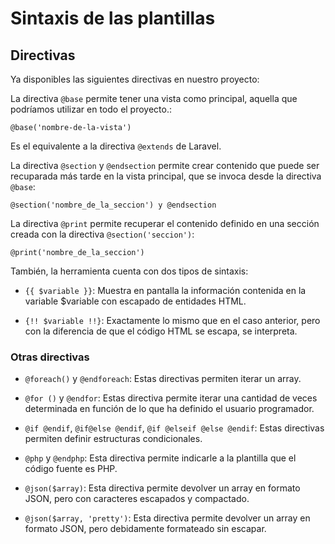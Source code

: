 # Sintaxis de las plantillas

## Directivas

Ya disponibles las siguientes directivas en nuestro proyecto:

La directiva `@base` permite tener una vista como principal, aquella que podríamos utilizar en todo el proyecto.:

```blade
@base('nombre-de-la-vista')
```

Es el equivalente a la directiva `@extends` de Laravel.

La directiva `@section` y `@endsection` permite crear contenido que puede ser recuparada más tarde en la vista principal, que se invoca desde la directiva `@base`:

```blade
@section('nombre_de_la_seccion') y @endsection
```

La directiva `@print` permite recuperar el contenido definido en una sección creada con la directiva `@section('seccion')`:

```blade
@print('nombre_de_la_seccion')
```

También, la herramienta cuenta con dos tipos de sintaxis:

- `{{ $variable }}`: Muestra en pantalla la información contenida en la variable $variable con escapado de entidades HTML.

- `{!! $variable !!}`: Exactamente lo mismo que en el caso anterior, pero con la diferencia de que el código HTML se escapa, se interpreta.

### Otras directivas

- `@foreach()` y `@endforeach`: Estas directivas permiten iterar un array.

- `@for ()` y `@endfor`: Estas directiva permite iterar una cantidad de veces determinada en función de lo que ha definido el usuario programador.

- `@if @endif`, `@if@else @endif`, `@if @elseif @else @endif`: Estas directivas permiten definir estructuras condicionales.

- `@php` y `@endphp`: Esta directiva permite indicarle a la plantilla que el código fuente es PHP.

- `@json($array)`: Esta directiva permite devolver un array en formato JSON, pero con caracteres escapados y compactado.

- `@json($array, 'pretty')`: Esta directiva permite devolver un array en formato JSON, pero debidamente formateado sin escapar.
